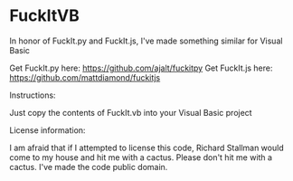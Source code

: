 # FuckItVB
In honor of FuckIt.py and FuckIt.js, I've made something similar for Visual Basic

Get FuckIt.py here: https://github.com/ajalt/fuckitpy
Get FuckIt.js here: https://github.com/mattdiamond/fuckitjs

Instructions:

Just copy the contents of FuckIt.vb into your Visual Basic project

License information:

I am afraid that if I attempted to license this code, Richard Stallman would come to my house and hit me with a cactus.  Please don't hit me with a cactus.  I've made the code public domain.
